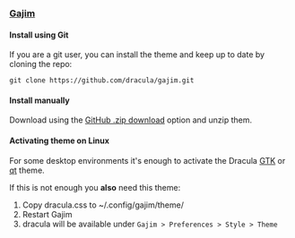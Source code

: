 ### [Gajim](https://gajim.org)

#### Install using Git

If you are a git user, you can install the theme and keep up to date by cloning the repo:

    git clone https://github.com/dracula/gajim.git

#### Install manually

Download using the [GitHub .zip download](https://github.com/dracula/gajim/archive/master.zip) option and unzip them.


#### Activating theme on Linux

For some desktop environments it's enough to activate the Dracula [GTK](https://draculatheme.com/gtk) or [qt](https://draculatheme.com/qt5) theme.

If this is not enough you **also** need this theme:

1. Copy dracula.css to ~/.config/gajim/theme/
2. Restart Gajim
3. dracula will be available under `Gajim > Preferences > Style > Theme`
